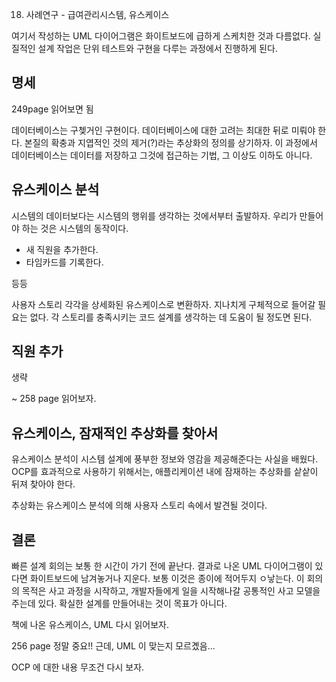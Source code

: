 18. 사례연구 - 급여관리시스템, 유스케이스

여기서 작성하는 UML 다이어그램은 화이트보드에 급하게 스케치한 것과 다름없다. 실질적인 설계 작업은 단위 테스트와 구현을 다루는 과정에서 진행하게 된다. 


## 명세

249page 읽어보면 됨

데이터베이스는 구쳊거인 구현이다. 데이터베이스에 대한 고려는 최대한 뒤로 미뤄야 한다. 
본질의 확충과 지엽적인 것의 제거(?)라는 추상화의 정의를 상기하자. 이 과정에서 데이터베이스는 데이터를 저장하고 그것에 접근하는 기법, 그 이상도 이하도 아니다.

## 유스케이스 분석

시스템의 데이터보다는 시스템의 행위를 생각하는 것에서부터 출발하자. 우리가 만들어야 하는 것은 시스템의 동작이다.

- 새 직원을 추가한다.
- 타임카드를 기록한다. 

등등

사용자 스토리 각각을 상세화된 유스케이스로 변환하자. 지나치게 구체적으로 들어갈 필요는 없다. 
각 스토리를 충족시키는 코드 설계를 생각하는 데 도움이 될 정도면 된다.


## 직원 추가

생략

~ 258 page 읽어보자.


## 유스케이스, 잠재적인 추상화를 찾아서

유스케이스 분석이 시스템 설계에 풍부한 정보와 영감을 제공해준다는 사실을 배웠다. 
OCP를 효과적으로 사용하기 위해서는, 애플리케이션 내에 잠재하는 추상화를 샅샅이 뒤져 찾아야 한다.

추상화는 유스케이스 분석에 의해 사용자 스토리 속에서 발견될 것이다.


## 결론

빠른 설계 회의는 보통 한 시간이 가기 전에 끝난다. 결과로 나온 UML 다이어그램이 있다면 화이트보드에 남겨놓거나 지운다.
보통 이것은 종이에 적어두지 ㅇ낳는다. 이 회의의 목적은 사고 과정을 시작하고, 개발자들에게 일을 시작해나갈 공통적인 사고 모델을 주는데 있다. 확실한 설계를 만들어내는 것이 목표가 아니다. 




책에 나온 유스케이스, UML 다시 읽어보자.  

256 page 정말 중요!! 근데, UML 이 맞는지 모르곘음... 

OCP 에 대한 내용 무조건 다시 보자.

